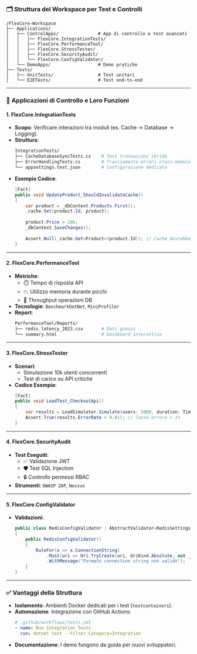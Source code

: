 ### 🗂️ **Struttura del Workspace per Test e Controlli**

```text
/FlexCore-Workspace
├── Applications/
│   ├── ControlApps/               # App di controllo e test avanzati
│   │   ├── FlexCore.IntegrationTests/
│   │   ├── FlexCore.PerformanceTool/
│   │   ├── FlexCore.StressTester/
│   │   ├── FlexCore.SecurityAudit/
│   │   └── FlexCore.ConfigValidator/
│   └── DemoApps/                  # Demo pratiche
├── Tests/
│   ├── UnitTests/                 # Test unitari
│   └── E2ETests/                  # Test end-to-end
```

---

### 🧪 **Applicazioni di Controllo e Loro Funzioni**

#### 1. **FlexCore.IntegrationTests**  
- **Scopo**: Verificare interazioni tra moduli (es. Cache → Database → Logging).  
- **Struttura**:  
  ```bash
  IntegrationTests/
  ├── CacheDatabaseSyncTests.cs    # Test transazioni ibride
  ├── ErrorHandlingTests.cs        # Tracciamento errori cross-modulo
  └── appsettings.test.json        # Configurazione dedicata
  ```  
- **Esempio Codice**:  
  ```csharp
  [Fact]
  public void UpdateProduct_ShouldInvalidateCache() 
  {
      var product = _dbContext.Products.First();
      _cache.Set(product.Id, product);
      
      product.Price = 100;
      _dbContext.SaveChanges();
      
      Assert.Null(_cache.Get<Product>(product.Id)); // Cache dovrebbe essere invalidata
  }
  ```

---

#### 2. **FlexCore.PerformanceTool**  
- **Metriche**:  
  - ⏱️ Tempo di risposta API  
  - 📉 Utilizzo memoria durante picchi  
  - 🔄 Throughput operazioni DB  
- **Tecnologie**: `BenchmarkDotNet`, `MiniProfiler`  
- **Report**:  
  ```bash
  PerformanceTool/Reports/
  ├── redis_latency_2023.csv       # Dati grezzi
  └── summary.html                 # Dashboard interattiva
  ```

---

#### 3. **FlexCore.StressTester**  
- **Scenari**:  
  - Simulazione 10k utenti concorrenti  
  - Test di carico su API critiche  
- **Codice Esempio**:  
  ```csharp
  [Fact]
  public void LoadTest_CheckoutApi() 
  {
      var results = LoadSimulator.Simulate(users: 5000, duration: TimeSpan.FromMinutes(5));
      Assert.True(results.ErrorRate < 0.01); // Tasso errore < 1%
  }
  ```

---

#### 4. **FlexCore.SecurityAudit**  
- **Test Eseguiti**:  
  - ✅ Validazione JWT  
  - 🛡️ Test SQL Injection  
  - 🔒 Controllo permessi RBAC  
- **Strumenti**: `OWASP ZAP`, `Nessus`  

---

#### 5. **FlexCore.ConfigValidator**  
- **Validazioni**:  
  ```csharp
  public class RedisConfigValidator : AbstractValidator<RedisSettings> 
  {
      public RedisConfigValidator() 
      {
          RuleFor(x => x.ConnectionString)
              .Must(uri => Uri.TryCreate(uri, UriKind.Absolute, out _))
              .WithMessage("Formato connection string non valido");
      }
  }
  ```

---

### ✅ **Vantaggi della Struttura**  
- **Isolamento**: Ambienti Docker dedicati per i test (`testcontainers`).  
- **Automazione**: Integrazione con GitHub Actions:  
  ```yaml
  # .github/workflows/tests.yml
  - name: Run Integration Tests
    run: dotnet test --filter Category=Integration
  ```  
- **Documentazione**: I demo fungono da guida per nuovi sviluppatori.